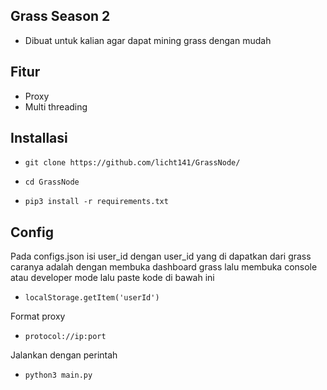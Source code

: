 ## Grass Season 2
- Dibuat untuk kalian agar dapat mining grass dengan mudah
## Fitur
- Proxy
- Multi threading
## Installasi 
-     git clone https://github.com/licht141/GrassNode/
-     cd GrassNode
-     pip3 install -r requirements.txt
## Config
Pada configs.json isi user_id dengan user_id yang di dapatkan dari grass 
caranya adalah dengan membuka dashboard grass lalu membuka console atau developer mode lalu paste kode di bawah ini
-     localStorage.getItem('userId')
Format proxy 
-     protocol://ip:port
Jalankan dengan perintah
-     python3 main.py
